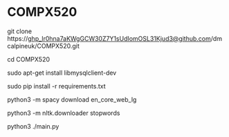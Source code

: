 # COMPX520
git clone https://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@github.com/dmcalpineuk/COMPX520.git

cd COMPX520

sudo apt-get install libmysqlclient-dev

sudo pip install -r requirements.txt

python3 -m spacy download en_core_web_lg

python3 -m nltk.downloader stopwords

python3 ./main.py
